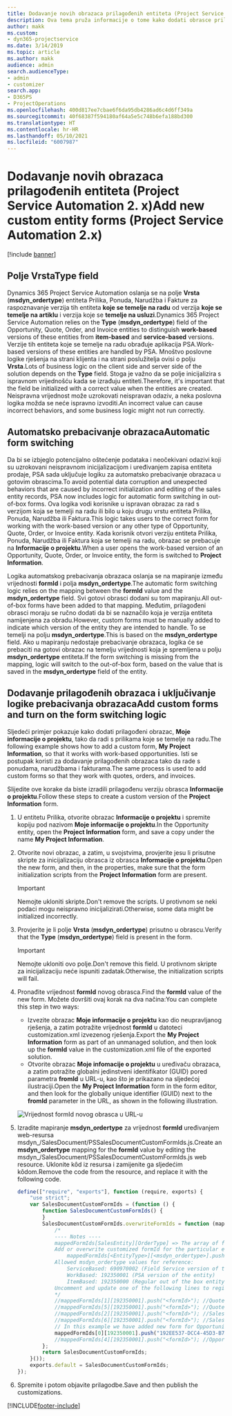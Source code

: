 ```yaml
---
title: Dodavanje novih obrazaca prilagođenih entiteta (Project Service Automation 2. x)
description: Ova tema pruža informacije o tome kako dodati obrasce prilagođenih entiteta za prilike, ponude, narudžbe ili fakture u sustavu Dynamics 365 Project Service Automation 2.x.
author: makk
ms.custom:
- dyn365-projectservice
ms.date: 3/14/2019
ms.topic: article
ms.author: makk
audience: admin
search.audienceType:
- admin
- customizer
search.app:
- D365PS
- ProjectOperations
ms.openlocfilehash: 400d817ee7cbae6f6da95db4286ad6c4d6ff349a
ms.sourcegitcommit: 40f68387f594180af64a5e5c748b6efa188bd300
ms.translationtype: HT
ms.contentlocale: hr-HR
ms.lasthandoff: 05/10/2021
ms.locfileid: "6007987"
---
```

# <a name="add-new-custom-entity-forms-project-service-automation-2x"></a><span data-ttu-id="ce183-103">Dodavanje novih obrazaca prilagođenih entiteta (Project Service Automation 2. x)</span><span class="sxs-lookup"><span data-stu-id="ce183-103">Add new custom entity forms (Project Service Automation 2.x)</span></span>

[!include [banner](../../includes/psa-now-project-operations.md)]

## <a name="type-field"></a><span data-ttu-id="ce183-104">Polje Vrsta</span><span class="sxs-lookup"><span data-stu-id="ce183-104">Type field</span></span> 

<span data-ttu-id="ce183-105">Dynamics 365 Project Service Automation oslanja se na polje **Vrsta** (**msdyn\_ordertype**) entiteta Prilika, Ponuda, Narudžba i Fakture za raspoznavanje verzija tih entiteta **koje se temelje na radu** od verzija **koje se temelje na artiklu** i verzija koje se **temelje na usluzi**.</span><span class="sxs-lookup"><span data-stu-id="ce183-105">Dynamics 365 Project Service Automation relies on the **Type** (**msdyn\_ordertype**) field of the Opportunity, Quote, Order, and Invoice entities to distinguish **work-based** versions of these entities from **item-based** and **service-based** versions.</span></span> <span data-ttu-id="ce183-106">Verzije tih entiteta koje se temelje na radu obrađuje aplikacija PSA.</span><span class="sxs-lookup"><span data-stu-id="ce183-106">Work-based versions of these entities are handled by PSA.</span></span> <span data-ttu-id="ce183-107">Mnoštvo poslovne logike rješenja na strani klijenta i na strani poslužitelja ovisi o polju **Vrsta**.</span><span class="sxs-lookup"><span data-stu-id="ce183-107">Lots of business logic on the client side and server side of the solution depends on the **Type** field.</span></span> <span data-ttu-id="ce183-108">Stoga je važno da se polje inicijalizira s ispravnom vrijednošću kada se izrađuju entiteti.</span><span class="sxs-lookup"><span data-stu-id="ce183-108">Therefore, it's important that the field be initialized with a correct value when the entities are created.</span></span> <span data-ttu-id="ce183-109">Neispravna vrijednost može uzrokovati neispravan odaziv, a neka poslovna logika možda se neće ispravno izvoditi.</span><span class="sxs-lookup"><span data-stu-id="ce183-109">An incorrect value can cause incorrect behaviors, and some business logic might not run correctly.</span></span>

## <a name="automatic-form-switching"></a><span data-ttu-id="ce183-110">Automatsko prebacivanje obrazaca</span><span class="sxs-lookup"><span data-stu-id="ce183-110">Automatic form switching</span></span>

<span data-ttu-id="ce183-111">Da bi se izbjeglo potencijalno oštećenje podataka i neočekivani odazivi koji su uzrokovani neispravnom inicijalizacijom i uređivanjem zapisa entiteta prodaje, PSA sada uključuje logiku za automatsko prebacivanje obrazaca u gotovim obrascima.</span><span class="sxs-lookup"><span data-stu-id="ce183-111">To avoid potential data corruption and unexpected behaviors that are caused by incorrect initialization and editing of the sales entity records, PSA now includes logic for automatic form switching in out-of-box forms.</span></span> <span data-ttu-id="ce183-112">Ova logika vodi korisnike u ispravan obrazac za rad s verzijom koja se temelji na radu ili bilo u koju drugu vrstu entiteta Prilika, Ponuda, Narudžba ili Faktura.</span><span class="sxs-lookup"><span data-stu-id="ce183-112">This logic takes users to the correct form for working with the work-based version or any other type of Opportunity, Quote, Order, or Invoice entity.</span></span> <span data-ttu-id="ce183-113">Kada korisnik otvori verziju entiteta Prilika, Ponuda, Narudžba ili Faktura koja se temelji na radu, obrazac se prebacuje na **Informacije o projektu**.</span><span class="sxs-lookup"><span data-stu-id="ce183-113">When a user opens the work-based version of an Opportunity, Quote, Order, or Invoice entity, the form is switched to **Project Information**.</span></span>

<span data-ttu-id="ce183-114">Logika automatskog prebacivanja obrazaca oslanja se na mapiranje između vrijednosti **formId** i polja **msdyn\_ordertype**.</span><span class="sxs-lookup"><span data-stu-id="ce183-114">The automatic form switching logic relies on the mapping between the **formId** value and the **msdyn\_ordertype** field.</span></span> <span data-ttu-id="ce183-115">Svi gotovi obrasci dodani su tom mapiranju.</span><span class="sxs-lookup"><span data-stu-id="ce183-115">All out-of-box forms have been added to that mapping.</span></span> <span data-ttu-id="ce183-116">Međutim, prilagođeni obrasci moraju se ručno dodati da bi se naznačilo koja je verzija entiteta namijenjena za obradu.</span><span class="sxs-lookup"><span data-stu-id="ce183-116">However, custom forms must be manually added to indicate which version of the entity they are intended to handle.</span></span> <span data-ttu-id="ce183-117">To se temelji na polju **msdyn\_ordertype**.</span><span class="sxs-lookup"><span data-stu-id="ce183-117">This is based on the **msdyn\_ordertype** field.</span></span> <span data-ttu-id="ce183-118">Ako u mapiranju nedostaje prebacivanje obrazaca, logika će se prebaciti na gotovi obrazac na temelju vrijednosti koja je spremljena u polju **msdyn\_ordertype** entiteta.</span><span class="sxs-lookup"><span data-stu-id="ce183-118">If the form switching is missing from the mapping, logic will switch to the out-of-box form, based on the value that is saved in the **msdyn\_ordertype** field of the entity.</span></span>

## <a name="add-custom-forms-and-turn-on-the-form-switching-logic"></a><span data-ttu-id="ce183-119">Dodavanje prilagođenih obrazaca i uključivanje logike prebacivanja obrazaca</span><span class="sxs-lookup"><span data-stu-id="ce183-119">Add custom forms and turn on the form switching logic</span></span>

<span data-ttu-id="ce183-120">Sljedeći primjer pokazuje kako dodati prilagođeni obrazac, **Moje informacije o projektu**, tako da radi s prilikama koje se temelje na radu.</span><span class="sxs-lookup"><span data-stu-id="ce183-120">The following example shows how to add a custom form, **My Project Information**, so that it works with work-based opportunities.</span></span> <span data-ttu-id="ce183-121">Isti se postupak koristi za dodavanje prilagođenih obrazaca tako da rade s ponudama, narudžbama i fakturama.</span><span class="sxs-lookup"><span data-stu-id="ce183-121">The same process is used to add custom forms so that they work with quotes, orders, and invoices.</span></span>

<span data-ttu-id="ce183-122">Slijedite ove korake da biste izradili prilagođenu verziju obrasca **Informacije o projektu**.</span><span class="sxs-lookup"><span data-stu-id="ce183-122">Follow these steps to create a custom version of the **Project Information** form.</span></span>

1. <span data-ttu-id="ce183-123">U entitetu Prilika, otvorite obrazac **Informacije o projektu** i spremite kopiju pod nazivom **Moje informacije o projektu**.</span><span class="sxs-lookup"><span data-stu-id="ce183-123">In the Opportunity entity, open the **Project Information** form, and save a copy under the name **My Project Information**.</span></span>
2. <span data-ttu-id="ce183-124">Otvorite novi obrazac, a zatim, u svojstvima, provjerite jesu li prisutne skripte za inicijalizaciju obrasca iz obrasca **Informacije o projektu**.</span><span class="sxs-lookup"><span data-stu-id="ce183-124">Open the new form, and then, in the properties, make sure that the form initialization scripts from the **Project Information** form are present.</span></span> 

    > [!IMPORTANT]
    > <span data-ttu-id="ce183-125">Nemojte ukloniti skripte.</span><span class="sxs-lookup"><span data-stu-id="ce183-125">Don't remove the scripts.</span></span> <span data-ttu-id="ce183-126">U protivnom se neki podaci mogu neispravno inicijalizirati.</span><span class="sxs-lookup"><span data-stu-id="ce183-126">Otherwise, some data might be initialized incorrectly.</span></span>

3. <span data-ttu-id="ce183-127">Provjerite je li polje **Vrsta** (**msdyn\_ordertype**) prisutno u obrascu.</span><span class="sxs-lookup"><span data-stu-id="ce183-127">Verify that the **Type** (**msdyn\_ordertype**) field is present in the form.</span></span> 

    > [!IMPORTANT]
    > <span data-ttu-id="ce183-128">Nemojte ukloniti ovo polje.</span><span class="sxs-lookup"><span data-stu-id="ce183-128">Don't remove this field.</span></span> <span data-ttu-id="ce183-129">U protivnom skripte za inicijalizaciju neće ispuniti zadatak.</span><span class="sxs-lookup"><span data-stu-id="ce183-129">Otherwise, the initialization scripts will fail.</span></span>

4. <span data-ttu-id="ce183-130">Pronađite vrijednost **formId** novog obrasca.</span><span class="sxs-lookup"><span data-stu-id="ce183-130">Find the **formId** value of the new form.</span></span> <span data-ttu-id="ce183-131">Možete dovršiti ovaj korak na dva načina:</span><span class="sxs-lookup"><span data-stu-id="ce183-131">You can complete this step in two ways:</span></span>

    - <span data-ttu-id="ce183-132">Izvezite obrazac **Moje informacije o projektu** kao dio neupravljanog rješenja, a zatim potražite vrijednost **formId** u datoteci customization.xml izvezenog rješenja.</span><span class="sxs-lookup"><span data-stu-id="ce183-132">Export the **My Project Information** form as part of an unmanaged solution, and then look up the **formId** value in the customization.xml file of the exported solution.</span></span>
    - <span data-ttu-id="ce183-133">Otvorite obrazac **Moje infomacije o projektu** u uređivaču obrazaca, a zatim potražite globalni jedinstveni identifikator (GUID) pored parametra **fromId** u URL-u, kao što je prikazano na sljedećoj ilustraciji.</span><span class="sxs-lookup"><span data-stu-id="ce183-133">Open the **My Project Information** form in the form editor, and then look for the globally unique identifier (GUID) next to the **fromId** parameter in the URL, as shown in the following illustration.</span></span>

    ![Vrijednost formId novog obrasca u URL-u](media/how-to-add-custom-forms-in-v2.0.png)

5. <span data-ttu-id="ce183-135">Izradite mapiranje **msdyn\_ordertype** za vrijednost **formId** uređivanjem web-resursa msdyn\_/SalesDocument/PSSalesDocumentCustomFormIds.js.</span><span class="sxs-lookup"><span data-stu-id="ce183-135">Create an **msdyn\_ordertype** mapping for the **formId** value by editing the msdyn\_/SalesDocument/PSSalesDocumentCustomFormIds.js web resource.</span></span> <span data-ttu-id="ce183-136">Uklonite kȏd iz resursa i zamijenite ga sljedećim kȏdom.</span><span class="sxs-lookup"><span data-stu-id="ce183-136">Remove the code from the resource, and replace it with the following code.</span></span>

    ```javascript
    define(["require", "exports"], function (require, exports) {
        "use strict";
        var SalesDocumentCustomFormIds = (function () {
            function SalesDocumentCustomFormIds() {
            }
            SalesDocumentCustomFormIds.overwriteFormIds = function (mappedFormIds) {
                /*
                ---- Notes ----
                mappedFormIds[SalesEntity][OrderType] => The array of forms IDs that support particular entity and order type
                Add or overwrite customized formId for the particular entity and order type by calling:
                    mappedFormIds[<EntityType>][<msdyn_ordertype>].push("<formId>");
                Allowed msdyn_ordertype values for reference:
                    ServiceBased: 690970002 (Field Service version of the entity)
                    WorkBased: 192350001 (PSA version of the entity)
                    ItemBased: 192350000 (Regular out of the box entity)
                Uncomment and update one of the following lines to register custom PSA form for required entity:
                */      
                //mappedFormIds[1][192350001].push("<formId>"); //Quote
                //mappedFormIds[5][192350001].push("<formId>"); //Quote Line
                //mappedFormIds[2][192350001].push("<formId>"); //Sales Order
                //mappedFormIds[6][192350001].push("<formId>"); //Sales Order Line
                // In this example we have added new form for Opportunity
                mappedFormIds[0][192350001].push("192EE537-DCC4-45D3-B7AF-EA694B9113D2"); //Opportunity
                //mappedFormIds[4][192350001].push("<formId>"); //Opportunity Line
            };
            return SalesDocumentCustomFormIds;
        }());
        exports.default = SalesDocumentCustomFormIds;
    });
    ```

6. <span data-ttu-id="ce183-137">Spremite i potom objavite prilagodbe.</span><span class="sxs-lookup"><span data-stu-id="ce183-137">Save and then publish the customizations.</span></span>


[!INCLUDE[footer-include](../../includes/footer-banner.md)]